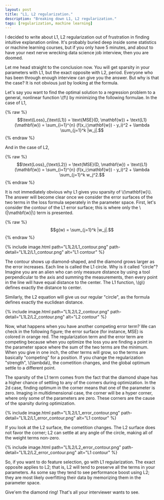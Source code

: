 ```yaml
---
layout: post
title: "L1, L2 regularization."
description: "Breaking down L1, L2 regularization."
tags: [regularization, machine learning]
---
```


I decided to write about L1, L2 regularization out of frustration in finding intuitive explanation online. It's probably buried deep inside some statistics or machine learning courses, but if you only have 5 minutes, and about to have your next nerve wrecking data science job interview, then you are doomed.

Let me head straight to the conclusion now. You will get sparsity in your parameters with L1, but the exact opposite with L2, period. Everyone who has been through enough interview can give you the answer. But why is that the case? It is not obvious just by looking at the formula.

 Let's say you want to find the optimal solution to a regression problem to a general, nonlinear function \\(f\\) by minimizing the following formulae. In the case of L1,

{% raw %}
$$\text{Loss}_{\text(L1)} =  \text{MSE}(D, \mathbf{w}) + \text{L1}(\mathbf{w}) =  \sum_{i=1}^{n} (f(x_i;\mathbf{w}) - y_i)^2 + \lambda \sum_{j=1}^k |w_j|.$$
{% endraw %}

And in the case of L2,

{% raw %}
$$\text{Loss}_{\text(L2)} =  \text{MSE}(D, \mathbf{w}) + \text{L1}(\mathbf{w}) =  \sum_{i=1}^{n} (f(x_i;\mathbf{w}) - y_i)^2 + \lambda \sum_{j=1}^k w_j^2.$$
{% endraw %}

It is not immediately obvious why L1 gives you sparsity of \\(\mathbf{w}\\). The answer will become clear once we consider the error surfaces of the two terms in the loss formula seperately in the parameter space. First, let's consider the contour of the L1 error surface; this is where only the \\(\|\\mathbf{w}\|\\) term is presented.

{% raw %}
$$g(w) = \sum_{j=1}^k |w_j|.$$
{% endraw %}

{% include image.html path="L1L2/L1_contour.png" path-detail="L1L2/L1_contour.png" alt="L1 contour" %}

The contour shows up diamond-shaped, and the diamond grows larger as the error increases. Each line is called the L1 circle. Why is it called "circle"? Imagine you are an alien who can only measure distance by using a tool perpendicular to the axis and summing the measurements, then every point in the line will have equal distance to the center. The L1 function, \\(g\\) defines exactly the distance to center.

Similarly, the L2 equation will give us our regular "circle", as the formula defines exactly the euclidean distance.

{% include image.html path="L1L2/L2_contour.png" path-detail="L1L2/L2_contour.png" alt="L2 contour" %}

Now, what happens when you have another competing error term? We can check in the following figure; the error surface (for instance, MSE) is colored in orange red. The regularization term and the error term are competing because when you optimize the loss you are finding a point in the parameter space where the sum of the two terms are the minimum. When you give in one inch, the other terms will grow, so the terms are basically "competing" for a position. If you change the regularization "strength", \\(\\lambda\\), the cometition changes, and the global optimum settle to a different point.

The sparsity of the L1 term comes from the fact that the diamond shape has a higher chance of settling to any of the corners during optimization. In the 2d case, finding optimum in the corner means that one of the parameter is zero. Imaging in multidimensional case, the corner will be a hyper corner, where only some of the parameters are zero. These corners are the cause of the sparsity during optimization.

{% include image.html path="L1L2/L1_error_contour.png" path-detail="L1L2/L1_error_contour.png" alt="L1 contour" %}

If you look at the L2 surface, the cometition changes. The L2 surface does not favor the corner; L2 can settle at any angle of the circle, making all of the weight terms non-zero.

{% include image.html path="L1L2/L2_error_contour.png" path-detail="L1L2/L2_error_contour.png" alt="L1 contour" %}

So, if you want to do feature selection, go with L1 regularization. The exact opposite applies to L2; that is, L2 will tend to preserve all the terms in your parameters. As some say they tend to see performance boost using L2; they are most likely overfitting their data by memorizing them in the parameter space.

Give'em the diamond ring! That's all your interviewer wants to see.
